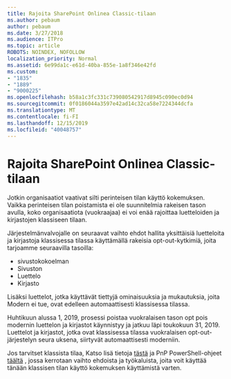 ```yaml
---
title: Rajoita SharePoint Onlinea Classic-tilaan
ms.author: pebaum
author: pebaum
ms.date: 3/27/2018
ms.audience: ITPro
ms.topic: article
ROBOTS: NOINDEX, NOFOLLOW
localization_priority: Normal
ms.assetid: 6e99da1c-e61d-40ba-855e-1a8f346e42fd
ms.custom:
- "1835"
- "1889"
- "9000225"
ms.openlocfilehash: b58a1c3fc331c739080542917d8945c090ec0d94
ms.sourcegitcommit: 0f0186044a3597e42ad14c32ca58e7224344dcfa
ms.translationtype: MT
ms.contentlocale: fi-FI
ms.lasthandoff: 12/15/2019
ms.locfileid: "40048757"
---
```

# <a name="restrict-sharepoint-online-to-classic-mode"></a>Rajoita SharePoint Onlinea Classic-tilaan

Jotkin organisaatiot vaativat silti perinteisen tilan käyttö kokemuksen. Vaikka perinteisen tilan poistamista ei ole suunnitelmia rakeisen tason avulla, koko organisaatiota (vuokraajaa) ei voi enää rajoittaa luetteloiden ja kirjastojen klassiseen tilaan.

Järjestelmänvalvojalle on seuraavat vaihto ehdot hallita yksittäisiä luetteloita ja kirjastoja klassisessa tilassa käyttämällä rakeisia opt-out-kytkimiä, joita tarjoamme seuraavilla tasoilla:

- sivustokokoelman
- Sivuston
- Luettelo
- Kirjasto

Lisäksi luettelot, jotka käyttävät tiettyjä ominaisuuksia ja mukautuksia, joita Modern ei tue, ovat edelleen automaattisesti klassisessa tilassa.

Huhtikuun alussa 1, 2019, prosessi poistaa vuokralaisen tason opt pois modernin luettelon ja kirjastot käynnistyy ja jatkuu läpi toukokuun 31, 2019.  Luettelot ja kirjastot, jotka ovat klassisessa tilassa vuokralaisen opt-out-järjestelyn seura uksena, siirtyvät automaattisesti moderniin.

Jos tarvitset klassista tilaa, Katso lisä tietoja [tästä](https://techcommunity.microsoft.com/t5/Microsoft-SharePoint-Blog/Delivering-SharePoint-modern-experiences/ba-p/315023) ja PnP PowerShell-ohjeet [täältä](https://docs.microsoft.com/sharepoint/dev/transform/modernize-userinterface-lists-and-libraries-optout) , jossa kerrotaan vaihto ehdoista ja työkaluista, joita voit käyttää tänään klassisen tilan käyttö kokemuksen käyttämistä varten.
